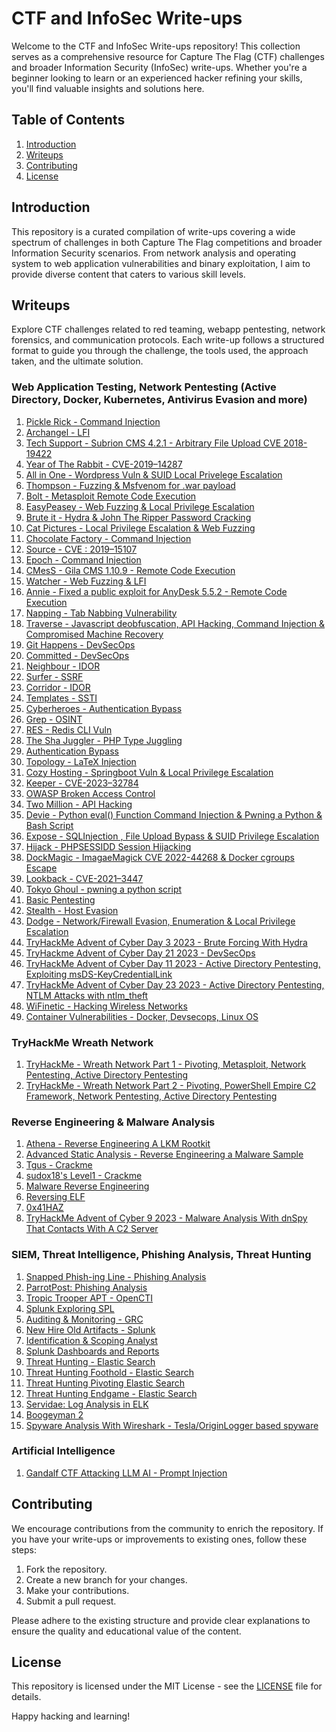 # CTF and InfoSec Write-ups

Welcome to the CTF and InfoSec Write-ups repository! This collection serves as a comprehensive resource for Capture The Flag (CTF) challenges and broader Information Security (InfoSec) write-ups. Whether you're a beginner looking to learn or an experienced hacker refining your skills, you'll find valuable insights and solutions here.

## Table of Contents

1. [Introduction](#introduction)
2. [Writeups](#Writeups)
3. [Contributing](#contributing)
4. [License](#license)

## Introduction

This repository is a curated compilation of write-ups covering a wide spectrum of challenges in both Capture The Flag competitions and broader Information Security scenarios. From network analysis and operating system to web application vulnerabilities and binary exploitation, I aim to provide diverse content that caters to various skill levels.


## Writeups

Explore CTF challenges related to red teaming, webapp pentesting, network forensics, and communication protocols. Each write-up follows a structured format to guide you through the challenge, the tools used, the approach taken, and the ultimate solution.

### Web Application Testing, Network Pentesting (Active Directory, Docker, Kubernetes, Antivirus Evasion and more)

1. [Pickle Rick - Command Injection](https://medium.com/@josephalan17201972/pickle-rick-tryhackme-write-up-fd3331b7f712)
2. [Archangel - LFI](https://medium.com/@josephalan17201972/archangel-tryhackme-write-766e010a74c5)
3. [Tech Support - Subrion CMS 4.2.1 - Arbitrary File Upload CVE 2018-19422](https://medium.com/@josephalan17201972/tech-support-tryhackme-write-up-b640079275bc)
4. [Year of The Rabbit - CVE-2019–14287](https://medium.com/@josephalan17201972/year-of-the-rabbit-tryhackme-writeup-32347c65010b)
5. [All in One - Wordpress Vuln & SUID Local Privelege Escalation](https://medium.com/@josephalan17201972/all-in-one-tryhackme-write-up-ff5449a6a56c)
6. [Thompson - Fuzzing & Msfvenom for .war payload](https://medium.com/@josephalan17201972/thompson-tryhackme-write-up-f206142d8871)
7. [Bolt - Metasploit Remote Code Execution](https://medium.com/@josephalan17201972/bolt-tryhackme-write-up-cae84a4e840b)
8. [EasyPeasey - Web Fuzzing & Local Privilege Escalation](https://medium.com/@josephalan17201972/easypeasy-tryhackme-write-up-d3eb3bc0b09d)
9. [Brute it - Hydra & John The Ripper Password Cracking](https://medium.com/@josephalan17201972/brute-it-tryhackme-write-up-a05e47a4991a)
10. [Cat Pictures - Local Privilege Escalation & Web Fuzzing](https://medium.com/@josephalan17201972/cat-pictures-tryhackme-write-up-1bda0610f437)
11. [Chocolate Factory - Command Injection](https://medium.com/@josephalan17201972/chocolate-factory-tryhackme-write-up-b3b80a64b8d3)
12. [Source - CVE : 2019–15107](https://medium.com/@josephalan17201972/source-tryhackme-write-up-a093a6af79c2)
13. [Epoch - Command Injection](https://medium.com/@josephalan17201972/epoch-tryhackme-write-up-2c024bce9a6c)
14. [CMesS - Gila CMS 1.10.9 - Remote Code Execution](https://medium.com/@josephalan17201972/cmess-tryhackme-write-up-aaf63f2806bb)
15. [Watcher - Web Fuzzing & LFI](https://medium.com/@josephalan17201972/watcher-tryhackme-write-up-4c6e533dc80c)
16. [Annie - Fixed a public exploit for AnyDesk 5.5.2 - Remote Code Execution](https://medium.com/@josephalan17201972/annie-tryhackme-write-up-da70d598c7c4)
17. [Napping - Tab Nabbing Vulnerability](https://medium.com/@josephalan17201972/napping-tryhackme-write-up-52ec58bc9991)
18. [Traverse - Javascript deobfuscation, API Hacking, Command Injection & Compromised Machine Recovery](https://medium.com/@josephalan17201972/traverse-tryhackme-write-up-9f4594af6903)
19. [Git Happens - DevSecOps](https://medium.com/@josephalan17201972/git-happens-tryhackme-write-up-695e418ed7cf)
20. [Committed - DevSecOps](https://medium.com/@josephalan17201972/committed-tryhackme-write-up-2771222809e6)
21. [Neighbour - IDOR](https://medium.com/@josephalan17201972/neighbour-tryhackme-write-up-7b48cb7f08b6)
22. [Surfer - SSRF](https://medium.com/@josephalan17201972/surfer-tryhackme-write-up-1c54b7ea9e22)
23. [Corridor - IDOR](https://medium.com/@josephalan17201972/corridor-tryhackme-write-up-2856dabb25)
24. [Templates - SSTI ](https://medium.com/@josephalan17201972/templates-tryhackme-write-up-c66e616582dd)
25. [Cyberheroes - Authentication Bypass](https://medium.com/@josephalan17201972/cyberheroes-tryhackme-write-up-cb6b7020d657)
26. [Grep - OSINT](https://medium.com/@josephalan17201972/grep-tryhackme-write-up-4d2961bea553)
27. [RES - Redis CLI Vuln](https://medium.com/@josephalan17201972/res-tryhackme-write-up-91816d9ac309)
28. [The Sha Juggler - PHP Type Juggling](https://medium.com/@josephalan17201972/the-sha-juggler-cloud-sek-ctf-write-up-ad8101d0dea7)
29. [Authentication Bypass](https://systemweakness.com/authentication-bypass-tryhackme-write-up-2c80a4f069c7)
30. [Topology - LaTeX Injection](https://medium.com/@josephalan17201972/topology-hack-the-box-write-up-b7a0f2ae5531)
31. [Cozy Hosting - Springboot Vuln & Local Privilege Escalation](https://medium.com/@josephalan17201972/cozy-hosting-hack-the-box-write-up-c0c9ae9d8ef0)
32. [Keeper - CVE-2023–32784](https://medium.com/@josephalan17201972/keeper-hackthebox-write-up-61bc7406bdc6)
33. [OWASP Broken Access Control](https://medium.com/@josephalan17201972/owasp-broken-access-control-tryhackme-write-up-9c83bfede3af)
34. [Two Million - API Hacking](https://medium.com/@josephalan17201972/two-million-hackthebox-write-up-753b2e9450e5)
35. [Devie - Python eval() Function Command Injection & Pwning a Python & Bash Script](https://medium.com/@josephalan17201972/devie-tryhackme-write-up-4838be59ee86)
36. [Expose - SQLInjection , File Upload Bypass & SUID Privilege Escalation](https://medium.com/@josephalan17201972/expose-tryhackme-write-up-6c84abba6105)
37. [Hijack - PHPSESSIDD Session Hijacking](https://blog.devgenius.io/hijack-tryhackme-write-up-3bc64e873f00)
38. [DockMagic - ImagaeMagick CVE 2022-44268 & Docker cgroups Escape](https://blog.devgenius.io/dockmagic-tryhackme-write-up-79448421e2a1)
39. [Lookback - CVE-2021–3447](https://medium.com/@josephalan17201972/lookback-tryhackme-write-up-f9360c58f8ef)
40. [Tokyo Ghoul - pwning a python script](https://medium.com/@josephalan17201972/tokyo-ghoul-tryhackme-write-up-e762775bc75f)
41. [Basic Pentesting](https://medium.com/@josephalan17201972/basic-pentesting-tryhackme-write-up-96c11f65b7dc)
42. [Stealth - Host Evasion](https://systemweakness.com/stealth-tryhackme-write-up-aa684e97575a)
43. [Dodge - Network/Firewall Evasion, Enumeration & Local Privilege Escalation](https://medium.com/@josephalan17201972/dodge-tryhackme-write-up-f84bac75ad69)
44. [TryHackMe Advent of Cyber Day 3 2023 - Brute Forcing With Hydra](https://medium.com/@josephalan17201972/tryhackme-advent-of-cyber-day-3-2023-9af4f7db2291)
45. [TryHackme Advent of Cyber Day 21 2023 - DevSecOps](https://medium.com/@josephalan17201972/tryhackme-advent-of-cyber-day-21-02e3219db44d)
46. [TryHackMe Advent of Cyber Day 11 2023 - Active Directory Pentesting, Exploiting msDS-KeyCredentialLink](https://medium.com/@josephalan17201972/tryhackme-advent-of-cyber-day-11-2023-48315b8d3797)
47. [TryHackMe Advent of Cyber Day 23 2023 - Active Directory Pentesting, NTLM Attacks with ntlm_theft](https://medium.com/@josephalan17201972/tryhackme-advent-of-cyber-day-23-2023-1c1f81d4a86b)
48. [WiFinetic - Hacking Wireless Networks](https://medium.com/@josephalan17201972/wifinetic-hackthebox-write-up-428e2c29ebb5)
49. [Container Vulnerabilities - Docker, Devsecops, Linux OS](https://medium.com/@josephalan17201972/tryhackme-container-vulnerabilities-write-up-5d79ca57a913)

### TryHackMe Wreath Network 
1. [TryHackMe - Wreath Network Part 1 - Pivoting, Metasploit, Network Pentesting, Active Directory Pentesting](https://medium.com/@josephalan17201972/tryhackme-wreath-network-write-up-part-1-01c22a426061)
2. [TryHackMe - Wreath Network Part 2 - Pivoting, PowerShell Empire C2 Framework, Network Pentesting, Active Directory Pentesting](https://medium.com/@josephalan17201972/tryhackme-wreath-network-write-up-part-2-2e0c79fe3a28)

### Reverse Engineering & Malware Analysis 
1. [Athena - Reverse Engineering A LKM Rootkit](https://systemweakness.com/athena-tryhackme-write-up-reverse-engineering-an-lkm-rootkit-b7e1cb82ea84)
2. [Advanced Static Analysis - Reverse Engineering a Malware Sample](https://medium.com/@josephalan17201972/advanced-static-analysis-tryhackme-write-up-155c53ff2d9b)
3. [Tgus - Crackme](https://medium.com/@josephalan17201972/tgus-crackme-write-up-25a4a78fa401)
4. [sudox18's Level1 - Crackme](https://medium.com/@josephalan17201972/sudo0x18s-level1-crackme-write-up-56b4b00fc441)
5. [Malware Reverse Engineering](https://medium.com/@josephalan17201972/basic-malware-re-tryhackme-write-up-1dafaff1c120)
6. [Reversing ELF](https://medium.com/@josephalan17201972/reversing-elf-tryhackme-write-up-b7a11651e8d4)
7. [0x41HAZ](https://medium.com/@josephalan17201972/0x41haz-tryhackme-write-up-63ef92ce990d)
8. [TryHackMe Advent of Cyber 9 2023 - Malware Analysis With dnSpy That Contacts With A C2 Server](https://medium.com/@josephalan17201972/tryhackme-advent-of-cyber-day-9-2023-315417345b19)

### SIEM, Threat Intelligence, Phishing Analysis, Threat Hunting
1. [Snapped Phish-ing Line - Phishing Analysis](https://medium.com/@josephalan17201972/snapped-phish-ing-line-tryhackme-writeup-b8f26ff25415)
2. [ParrotPost: Phishing Analysis](https://medium.com/@josephalan17201972/parrotpost-phishing-analysis-tryhackme-write-up-ed3a56e6d236)
3. [Tropic Trooper APT - OpenCTI](https://medium.com/@josephalan17201972/tropic-trooper-tryhackme-write-up-ac961f520ce3)
4. [Splunk Exploring SPL](https://medium.com/@josephalan17201972/splunk-exploring-spl-tryhackme-write-up-b4f50e0903eb)
5. [Auditing & Monitoring - GRC](https://medium.com/@josephalan17201972/auditing-and-monitoring-tryhackme-write-up-f654cf63fdd8)
6. [New Hire Old Artifacts - Splunk](https://medium.com/@josephalan17201972/new-hire-old-artifacts-tryhackme-write-up-501168009530)
7. [Identification & Scoping Analyst](https://medium.com/@josephalan17201972/identification-scoping-analyst-tryhackme-write-up-ef9b0b8157fc)
8. [Splunk Dashboards and Reports](https://medium.com/@josephalan17201972/splunk-dashboards-and-reports-tryhackme-write-up-cc423f9447b8)
9. [Threat Hunting - Elastic Search](https://medium.com/@josephalan17201972/threat-hunting-introduction-12c09b824a55)
10. [Threat Hunting Foothold - Elastic Search](https://medium.com/@josephalan17201972/threat-hunting-foothold-tryhackme-write-up-669671139cab)
11. [Threat Hunting Pivoting Elastic Search](https://medium.com/@josephalan17201972/threat-hunting-pivoting-tryhackme-write-up-ab451dcc7b13)
12. [Threat Hunting Endgame - Elastic Search](https://medium.com/@josephalan17201972/threat-hunting-endgame-tryhackme-write-up-56b4e7d3fd13)
13. [Servidae: Log Analysis in ELK](https://medium.com/@josephalan17201972/servidae-log-analysis-in-elk-tryhackme-write-up-52a7902c7892)
14. [Boogeyman 2](https://medium.com/@josephalan17201972/boogeyman-2-tryhackme-write-up-e3c847479b91)
15. [Spyware Analysis With Wireshark - Tesla/OriginLogger based spyware](https://medium.com/@josephalan17201972/spyware-analysis-with-wireshark-584bdc8d50c4)

### Artificial Intelligence 
1. [Gandalf CTF Attacking LLM AI - Prompt Injection](https://medium.com/@josephalan17201972/gandalf-ctf-attacking-ai-4d8c2fa9eb14)



## Contributing

We encourage contributions from the community to enrich the repository. If you have your write-ups or improvements to existing ones, follow these steps:

1. Fork the repository.
2. Create a new branch for your changes.
3. Make your contributions.
4. Submit a pull request.

Please adhere to the existing structure and provide clear explanations to ensure the quality and educational value of the content.

## License

This repository is licensed under the MIT License - see the [LICENSE](LICENSE) file for details.

Happy hacking and learning!
